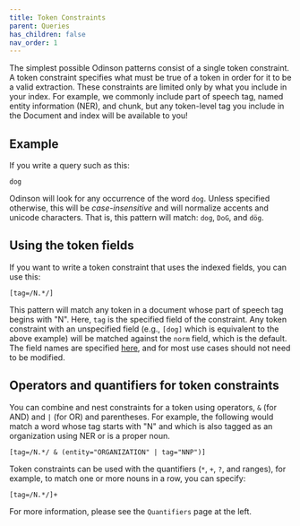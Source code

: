 ```yaml
---  
title: Token Constraints
parent: Queries
has_children: false 
nav_order: 1
---  
```


The simplest possible Odinson patterns consist of a single token constraint. A
token constraint specifies what must be true of a token in order for it to
be a valid extraction.  These constraints are limited only by what you include
in your index.  For example, we commonly include part of speech tag, named entity 
information (NER), and chunk, but any token-level tag you include in the Document
and index will be available to you!

## Example

If you write a query such as this:

    dog

Odinson will look for any occurrence of the word `dog`.  Unless specified 
otherwise, this will be *case-insensitive* and will normalize accents and unicode 
characters.  That is, this pattern will match: `dog`, `DoG`, and `dög`.

## Using the token fields

If you want to write a token constraint that uses the indexed fields, you can use
this:

    [tag=/N.*/]
    
This pattern will match any token in a document whose part of speech tag begins
with "N".  Here, `tag` is the specified field of the constraint.  Any token constraint
with an unspecified field (e.g., `[dog]` which is equivalent to the above example)
will be matched against the `norm` field, which is the default.  
The field names are specified [here](https://github.com/lum-ai/odinson/blob/master/core/src/main/resources/reference.conf), and
for most use cases should not need to be modified.

## Operators and quantifiers for token constraints

You can combine and nest constraints for a token 
using operators, `&` (for AND) and `|` (for OR) and parentheses.
For example, the following would match a word whose tag starts with "N" and
which is also tagged as an organization using NER or is a proper noun.

    [tag=/N.*/ & (entity="ORGANIZATION" | tag="NNP")]
    
Token constraints can be used with the quantifiers (`*`, `+`, `?`, and ranges), for 
example, to match one or more nouns in a row, you can specify:

    [tag=/N.*/]+
    
For more information, please see the `Quantifiers` page at the left.
